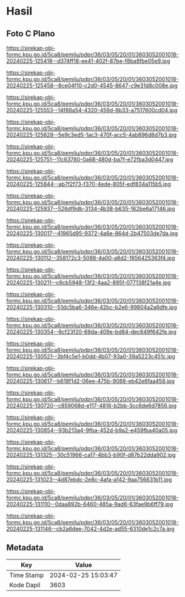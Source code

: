 # Hasil

## Foto C Plano

https://sirekap-obj-formc.kpu.go.id/5ca8/pemilu/pdpr/36/03/05/20/01/3603052001018-20240225-125418--d374ff18-ee41-402f-87be-f8ba8fbe05e9.jpg

https://sirekap-obj-formc.kpu.go.id/5ca8/pemilu/pdpr/36/03/05/20/01/3603052001018-20240225-125458--8ce04f10-c2d0-4545-8647-c9e31d8c008e.jpg

https://sirekap-obj-formc.kpu.go.id/5ca8/pemilu/pdpr/36/03/05/20/01/3603052001018-20240225-125553--14f86a54-4320-459d-8b33-a7517600cd04.jpg

https://sirekap-obj-formc.kpu.go.id/5ca8/pemilu/pdpr/36/03/05/20/01/3603052001018-20240225-125628--5e9c3ed5-1ac3-470f-acc5-4ab896d8d7b3.jpg

https://sirekap-obj-formc.kpu.go.id/5ca8/pemilu/pdpr/36/03/05/20/01/3603052001018-20240225-125751--11c63780-0a68-480d-ba7f-e72fba3d0447.jpg

https://sirekap-obj-formc.kpu.go.id/5ca8/pemilu/pdpr/36/03/05/20/01/3603052001018-20240225-125844--ab7f2f73-f370-4ede-805f-edf834a115b5.jpg

https://sirekap-obj-formc.kpu.go.id/5ca8/pemilu/pdpr/36/03/05/20/01/3603052001018-20240225-125937--526df9db-3134-4b38-b635-162be6a17146.jpg

https://sirekap-obj-formc.kpu.go.id/5ca8/pemilu/pdpr/36/03/05/20/01/3603052001018-20240225-130017--41965d95-9372-4a6e-864d-2b47503de7da.jpg

https://sirekap-obj-formc.kpu.go.id/5ca8/pemilu/pdpr/36/03/05/20/01/3603052001018-20240225-130112--358172c3-5088-4a00-a8d2-1656425363f4.jpg

https://sirekap-obj-formc.kpu.go.id/5ca8/pemilu/pdpr/36/03/05/20/01/3603052001018-20240225-130211--c6cb5948-13f2-4aa2-895f-077138f21a4e.jpg

https://sirekap-obj-formc.kpu.go.id/5ca8/pemilu/pdpr/36/03/05/20/01/3603052001018-20240225-130310--51dc5ba6-346e-42bc-b2e6-99804a2a6dfe.jpg

https://sirekap-obj-formc.kpu.go.id/5ca8/pemilu/pdpr/36/03/05/20/01/3603052001018-20240225-130354--6cf23f20-68da-409e-bd84-dec649f642fe.jpg

https://sirekap-obj-formc.kpu.go.id/5ca8/pemilu/pdpr/36/03/05/20/01/3603052001018-20240225-130521--3bf4c5e1-b0dd-4b07-93a0-39a5223c451c.jpg

https://sirekap-obj-formc.kpu.go.id/5ca8/pemilu/pdpr/36/03/05/20/01/3603052001018-20240225-130617--b618f1d2-06ee-475b-9088-eb42e6faa458.jpg

https://sirekap-obj-formc.kpu.go.id/5ca8/pemilu/pdpr/36/03/05/20/01/3603052001018-20240225-130720--c859068d-e117-4816-b2bb-3cc6de6d7856.jpg

https://sirekap-obj-formc.kpu.go.id/5ca8/pemilu/pdpr/36/03/05/20/01/3603052001018-20240225-130854--93b213a4-9fba-452d-b9a2-e459fba40a05.jpg

https://sirekap-obj-formc.kpu.go.id/5ca8/pemilu/pdpr/36/03/05/20/01/3603052001018-20240225-131325--30c51966-ca17-4bb3-b90f-d87b22dda902.jpg

https://sirekap-obj-formc.kpu.go.id/5ca8/pemilu/pdpr/36/03/05/20/01/3603052001018-20240225-131023--4d87ebdc-2e8c-4afa-a142-9aa756631b11.jpg

https://sirekap-obj-formc.kpu.go.id/5ca8/pemilu/pdpr/36/03/05/20/01/3603052001018-20240225-131110--0daa892b-6460-485a-9ad6-63fae9b6ff79.jpg

https://sirekap-obj-formc.kpu.go.id/5ca8/pemilu/pdpr/36/03/05/20/01/3603052001018-20240225-131146--cb2a6dee-7042-4d2e-ad55-6310de1c2c7a.jpg


## Metadata

| Key        | Value               |
| ---------- | ------------------- |
| Time Stamp | 2024-02-25 15:03:47 |
| Kode Dapil | 3603                |



